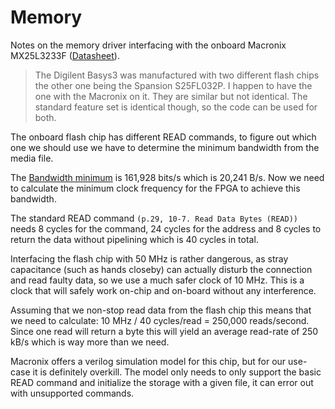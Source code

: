 # Memory

Notes on the memory driver interfacing with the onboard Macronix MX25L3233F ([Datasheet](https://www.macronix.com/Lists/Datasheet/Attachments/8933/MX25L3233F,%203V,%2032Mb,%20v1.7.pdf)).

> The Digilent Basys3 was manufactured with two different flash chips the other one being the Spansion S25FL032P. I happen to have the one with the Macronix on it. They are similar but not identical. The standard feature set is identical though, so the code can be used for both.

The onboard flash chip has different READ commands, to figure out which one we should use we have to determine
the minimum bandwidth from the media file.

The [Bandwidth minimum](memory.md#goals-to-achieve) is 161,928 bits/s which is 20,241 B/s.
Now we need to calculate the minimum clock frequency for the FPGA to achieve this bandwidth.

The standard READ command `(p.29, 10-7. Read Data Bytes (READ))` needs 8 cycles for the command, 24 cycles for the address and 8 cycles to return the data without pipelining which is 40 cycles in total.

Interfacing the flash chip with 50 MHz is rather dangerous, as stray capacitance (such as hands closeby) can actually disturb the connection and read faulty data, so we use a much safer clock of 10 MHz.
This is a clock that will safely work on-chip and on-board without any interference.

Assuming that we non-stop read data from the flash chip this means that we need to calculate: 10 MHz / 40 cycles/read = 250,000 reads/second.
Since one read will return a byte this will yield an average read-rate of 250 kB/s which is way more than we need.

Macronix offers a verilog simulation model for this chip, but for our use-case it is definitely overkill.
The model only needs to only support the basic READ command and initialize the storage with a given file, it can error out with unsupported commands.
